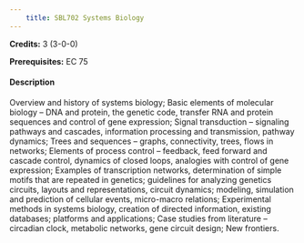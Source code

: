 ```yaml
---
    title: SBL702 Systems Biology
---
```

**Credits:** 3 (3-0-0)



**Prerequisites:** EC 75

#### Description 
Overview and history of systems biology; Basic elements of molecular biology – DNA and protein, the genetic code, transfer RNA and protein sequences and control of gene expression; Signal transduction – signaling pathways and cascades, information processing and transmission, pathway dynamics; Trees and sequences – graphs, connectivity, trees, flows in networks; Elements of process control – feedback, feed forward and cascade control, dynamics of closed loops, analogies with control of gene expression; Examples of transcription networks, determination of simple motifs that are repeated in genetics; guidelines for analyzing genetics circuits, layouts and representations, circuit dynamics; modeling, simulation and prediction of cellular events, micro-macro relations; Experimental methods in systems biology, creation of directed information, existing databases; platforms and applications; Case studies from literature – circadian clock, metabolic networks, gene circuit design; New frontiers.